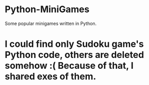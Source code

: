 # Python-MiniGames
Some popular minigames written in Python.

# I could find only Sudoku game's Python code, others are deleted somehow :( Because of that, I shared exes of them.

